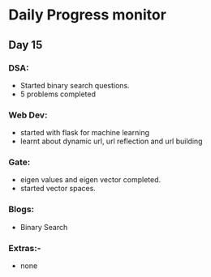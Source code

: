 # Daily Progress monitor

## Day 15


### DSA:
- Started binary search questions.
- 5 problems completed

### Web Dev:
- started with flask for machine learning
- learnt about dynamic url, url reflection and url building

### Gate:
-  eigen values and eigen vector completed. 
- started vector spaces.

### Blogs:   
- Binary Search

### Extras:-
-  none